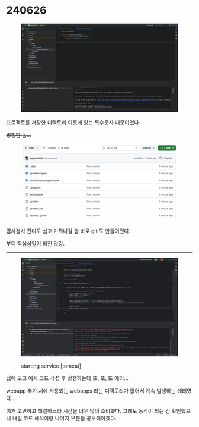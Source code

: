 # 240626

<figure><img src=".gitbook/assets/240626_1.png" alt=""><figcaption></figcaption></figure>

프로젝트를 저장한 디렉토리 이름에 있는 특수문자 때문이었다.

~~멍청한 놈...~~

<figure><img src=".gitbook/assets/240626_2.png" alt=""><figcaption></figcaption></figure>

겸사겸사 잔디도 심고 가꿔나갈 겸 바로 git 도 만들어줬다.

부디 작심삼일이 되진 않길.

***

<figure><img src=".gitbook/assets/240626_3.png" alt=""><figcaption><p>starting service [tomcat]</p></figcaption></figure>

집에 오고 예시 코드 작성 후 실행하는데 또, 또, 또 에러...

webapp 추가 시에 사용되는 webapps 라는 디랙토리가 없어서 계속 발생하는 에러였다.

이거 고민하고 해결하느라 시간을 너무 많이 소비했다. 그래도 동작이 되는 건 확인했으니 내일 코드 해석이랑 나머지 부분들 공부해야겠다.

